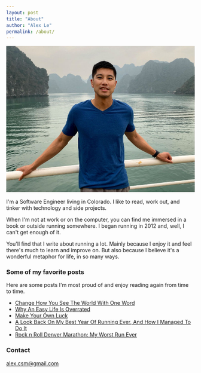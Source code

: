 ```yaml
---
layout: post
title: "About"
author: "Alex Le"
permalink: /about/
---
```


![alex le in halong bay](/assets/alex_le_halong_bay.jpg)

I'm a Software Engineer living in Colorado. I like to read, work out, and tinker with technology and side projects.

When I'm not at work or on the computer, you can find me immersed in a book or outside running somewhere. I began running in 2012 and, well, I can't get enough of it.

You'll find that I write about running a lot. Mainly because I enjoy it and feel there's much to learn and improve on. But also because I believe it's a wonderful metaphor for life, in so many ways.

### Some of my favorite posts

Here are some posts I'm most proud of and enjoy reading again from time to time.

- [Change How You See The World With One Word][1]
- [Why An Easy Life Is Overrated][2]
- [Make Your Own Luck][3]
- [A Look Back On My Best Year Of Running Ever, And How I Managed To Do It][4]
- [Rock n Roll Denver Marathon: My Worst Run Ever][5]

### Contact

<alex.csm@gmail.com>

[1]: /change-one-word
[2]: /easy-life-overrated
[3]: /make-your-own-luck
[4]: /2017-running
[5]: /first-marathon
